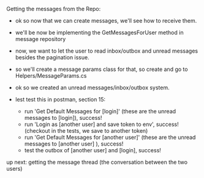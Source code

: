 Getting the messages from the Repo:
* ok so now that we can create messages, we'll see how to receive them.
* we'll be now be implementing the GetMessagesForUser method in message repository
* now, we want to let the user to read inbox/outbox and unread messages besides the pagination issue.
* so we'll create a message params class for that, so create and go to Helpers/MessageParams.cs

* ok so we created an unread messages/inbox/outbox system.
* lest test this in postman, section 15:
    * run 'Get Default Messages for [login]' (these are the unread messages to [login]), success!
    * run 'Login as [another user] and save token to env',  success! (checkout in the tests, we save to another token)
    * run 'Get Default Messages for [another user]' (these are the unread messages to [another user] ), success!
    * test the outbox of [another user] and [login], success!

up next: getting the message thread (the conversation between the two users)
    

